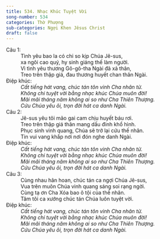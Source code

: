 ```yaml
---
title: 534. Nhạc Khúc Tuyệt Vời
song-number: 534
categories: Thờ Phượng
sub-categories: Ngợi Khen Jêsus Christ
draft: false
---
```

<dl><dt>Câu 1:</dt><dd data-verse="1">Tình yêu bao la có chi so kịp Chúa Jê-sus, <br/>xa ngôi cao quý, hy sinh giáng thế làm người. <br/>Vì tình yêu thương Gô-gô-tha Ngài đã xả thân, <br/>Treo trên thập giá, đau thương huyết chan thân Ngài. </dd><dt>Điệp khúc:</dt><dd data-chorus="1"><em>Cất tiếng hát vang, chúc tán tôn vinh Cha nhân từ. <br/>Không chi tuyệt vời bằng nhạc khúc Chúa muôn đời! <br/>Mãi mãi tháng năm không ai so như Cha Thiên Thượng. <br/>Cứu Chúa yêu ôi, trọn đời hát ca danh Ngài. </em></dd><dt>Câu 2:</dt><dd data-verse="2">Jê-sus yêu tôi mão gai cam chịu huyết báu rơi. <br/>Treo trên thập giá thân mang dấu đinh khổ hình. <br/>Phục sinh vinh quang, Chúa sẽ trở lại cứu thế nhân. <br/>Tin vui vang khắp nơi nơi đón nghe danh Ngài. </dd><dt>Điệp khúc:</dt><dd data-chorus="1"><em>Cất tiếng hát vang, chúc tán tôn vinh Cha nhân từ. <br/>Không chi tuyệt vời bằng nhạc khúc Chúa muôn đời! <br/>Mãi mãi tháng năm không ai so như Cha Thiên Thượng. <br/>Cứu Chúa yêu ôi, trọn đời hát ca danh Ngài. </em></dd><dt>Câu 3:</dt><dd data-verse="3">Cùng nhau hân hoan, chúc tán ca ngợi Chúa Jê-sus, <br/>Vua trên muôn Chúa vinh quang sáng soi rạng ngời. <br/>Cùng tạ ơn Cha Xóa bao ô tội của thế nhân. <br/>Tâm tôi ca xướng chúc tán Chúa luôn tuyệt vời. </dd><dt>Điệp khúc:</dt><dd data-chorus="1"><em>Cất tiếng hát vang, chúc tán tôn vinh Cha nhân từ. <br/>Không chi tuyệt vời bằng nhạc khúc Chúa muôn đời! <br/>Mãi mãi tháng năm không ai so như Cha Thiên Thượng. <br/>Cứu Chúa yêu ôi, trọn đời hát ca danh Ngài. </em></dd></dl>